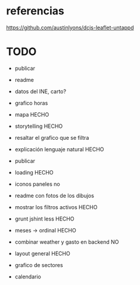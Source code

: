 # referencias
https://github.com/austinlyons/dcjs-leaflet-untappd


# TODO

- publicar
- readme
- datos del INE, carto?
- grafico horas

- mapa                                          HECHO
- storytelling                                  HECHO
-   resaltar el grafico que se filtra
- explicación lenguaje natural                  HECHO

- publicar

- loading                                       HECHO
- iconos paneles                                no
- readme con fotos de los dibujos
- mostrar los filtros activos                   HECHO


- grunt jshint less                             HECHO
- meses -> ordinal                              HECHO
- combinar weather y gasto en backend           NO
- layout general                                HECHO

- grafico de sectores
- calendario

